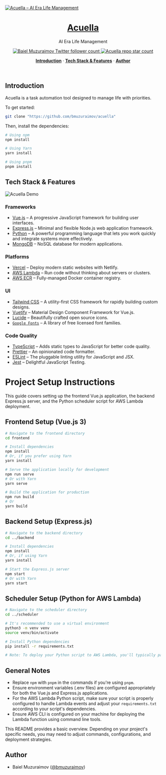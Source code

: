 <a href="https://www.acuella.com">
  <img align="center" alt="Acuella – AI Era Life Management" src="https://www.acuella.com/favicon.ico">
  <h1 align="center">Acuella</h1>
</a>

<p align="center">
  AI Era Life Management
</p>

<p align="center">
  <a href="https://twitter.com/BMuzuraimov">
    <img src="https://img.shields.io/twitter/follow/BMuzuraimov?style=flat&label=BMuzuraimov&logo=twitter&color=0bf&logoColor=fff" alt="Baiel Muzuraimov Twitter follower count" />
  </a>
  <a href="https://github.com/bmuzuraimov/acuella">
    <img src="https://img.shields.io/github/stars/bmuzuraimov/acuella?label=bmuzuraimov%2FAcuella" alt="Acuella repo star count" />
  </a>
</p>

<p align="center">
  <a href="#introduction"><strong>Introduction</strong></a> ·
  <a href="#tech-stack--features"><strong>Tech Stack & Features</strong></a> ·
  <a href="#author"><strong>Author</strong></a>
</p>
<br/>

## Introduction

Acuella is a task automation tool designed to manage life with priorities.

To get started:

```bash
git clone "https://github.com/bmuzuraimov/acuella"
```

Then, install the dependencies:

```bash
# Using npm
npm install

# Using Yarn
yarn install

# Using pnpm
pnpm install
```

## Tech Stack & Features

![Acuella Demo](https://www.acuella.com/assets/demo.gif)

### Frameworks

- [Vue.js](https://vuejs.org/) – A progressive JavaScript framework for building user interfaces.
- [Express.js](https://expressjs.com/) – Minimal and flexible Node.js web application framework.
- [Python](https://python.org/) – A powerful programming language that lets you work quickly and integrate systems more effectively.
- [MongoDB](https://www.mongodb.com/) – NoSQL database for modern applications.

### Platforms

- [Vercel](https://vercel.com/) – Deploy modern static websites with Netlify.
- [AWS Lambda](https://aws.amazon.com/lambda/) – Run code without thinking about servers or clusters.
- [AWS ECR](https://aws.amazon.com/ecr/) – Fully-managed Docker container registry.

### UI

- [Tailwind CSS](https://tailwindcss.com/) – A utility-first CSS framework for rapidly building custom designs.
- [Vuetify](https://vuetifyjs.com/) – Material Design Component Framework for Vue.js.
- [Lucide](https://lucide.dev/) – Beautifully crafted open source icons.
- [`Google Fonts`](https://fonts.google.com/) – A library of free licensed font families.

### Code Quality

- [TypeScript](https://www.typescriptlang.org/) – Adds static types to JavaScript for better code quality.
- [Prettier](https://prettier.io/) – An opinionated code formatter.
- [ESLint](https://eslint.org/) – The pluggable linting utility for JavaScript and JSX.
- [Jest](https://jestjs.io/) – Delightful JavaScript Testing.

# Project Setup Instructions

This guide covers setting up the frontend Vue.js application, the backend Express.js server, and the Python scheduler script for AWS Lambda deployment.

## Frontend Setup (Vue.js 3)

```bash
# Navigate to the frontend directory
cd frontend

# Install dependencies
npm install
# Or, if you prefer using Yarn
yarn install

# Serve the application locally for development
npm run serve
# Or with Yarn
yarn serve

# Build the application for production
npm run build
# Or
yarn build
```

## Backend Setup (Express.js)

```bash
# Navigate to the backend directory
cd ../backend

# Install dependencies
npm install
# Or, if using Yarn
yarn install

# Start the Express.js server
npm start
# Or with Yarn
yarn start
```

## Scheduler Setup (Python for AWS Lambda)

```bash
# Navigate to the scheduler directory
cd ../scheduler

# It's recommended to use a virtual environment
python3 -m venv venv
source venv/bin/activate

# Install Python dependencies
pip install -r requirements.txt

# Note: To deploy your Python script to AWS Lambda, you'll typically package your application and dependencies into a ZIP file and upload it to AWS Lambda.
```

## General Notes

- Replace `npm` with `pnpm` in the commands if you're using `pnpm`.
- Ensure environment variables (.env files) are configured appropriately for both the Vue.js and Express.js applications.
- For the AWS Lambda Python script, make sure your script is properly configured to handle Lambda events and adjust your `requirements.txt` according to your script's dependencies.
- Ensure AWS CLI is configured on your machine for deploying the Lambda function using command line tools.

This README provides a basic overview. Depending on your project's specific needs, you may need to adjust commands, configurations, and deployment strategies.

## Author

- Baiel Muzuraimov ([@bmuzuraimov](https://twitter.com/BMuzuraimov))

